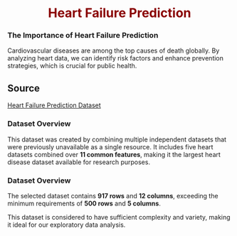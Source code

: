 <div style="text-align: center; ">
<H1 style="color: #8B0000;"> Heart Failure Prediction </H1>
</div>



### The Importance of Heart Failure Prediction

Cardiovascular diseases are among the top causes of death globally. By analyzing heart data, we can identify risk factors and enhance prevention strategies, which is crucial for public health.

## Source

[Heart Failure Prediction Dataset](https://www.kaggle.com/datasets/fedesoriano/heart-failure-prediction)

### Dataset Overview

This dataset was created by combining multiple independent datasets that were previously unavailable as a single resource. It includes five heart datasets combined over **11 common features**, making it the largest heart disease dataset available for research purposes.

### Dataset Overview

The selected dataset contains **917 rows** and **12 columns**, exceeding the minimum requirements of **500 rows** and **5 columns**. 

This dataset is considered to have sufficient complexity and variety, making it ideal for our exploratory data analysis.

